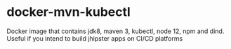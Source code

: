 # docker-mvn-kubectl

Docker image that contains jdk8, maven 3, kubectl, node 12, npm and dind. Useful if you intend to build jhipster apps on CI/CD platforms
